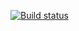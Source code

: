[![Build status](https://ci.appveyor.com/api/projects/status/9gnrq9xy8y63hdr4?svg=true)](https://ci.appveyor.com/project/AssmBoss/transfertest)